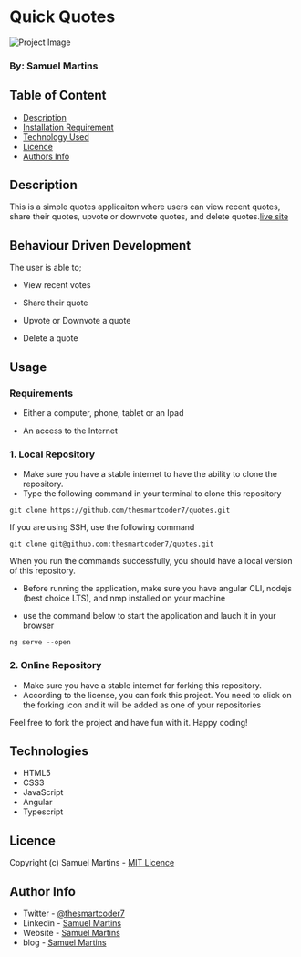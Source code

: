 # Quick Quotes

![Project Image]()

### By: Samuel Martins

## Table of Content

- [Description](#description)
- [Installation Requirement](#usage)
- [Technology Used](#technologies)
- [Licence](#licence)
- [Authors Info](#author-info)

## Description

This is a simple quotes applicaiton where users can view recent quotes, share their quotes, upvote or downvote quotes, and delete quotes.[live site]()

## Behaviour Driven Development

The user is able to;

- View recent votes

- Share their quote

- Upvote or Downvote a quote

- Delete a quote

## Usage

### Requirements

- Either a computer, phone, tablet or an Ipad

- An access to the Internet

### 1. Local Repository

- Make sure you have a stable internet to have the ability to clone the repository.
- Type the following command in your terminal to clone this repository

```
git clone https://github.com/thesmartcoder7/quotes.git
```

If you are using SSH, use the following command

```
git clone git@github.com:thesmartcoder7/quotes.git
```

When you run the commands successfully, you should have a local version of this repository.

- Before running the application, make sure you have angular CLI, nodejs (best choice LTS), and nmp installed on your machine

- use the command below to start the application and lauch it in your browser

```
ng serve --open
```

### 2. Online Repository

- Make sure you have a stable internet for forking this repository.
- According to the license, you can fork this project. You need to click on the forking icon and it will be added as one of your repositories

Feel free to fork the project and have fun with it. Happy coding!

## Technologies

- HTML5
- CSS3
- JavaScript
- Angular
- Typescript

## Licence

Copyright (c) Samuel Martins - [MIT Licence](LICENSE)

## Author Info

- Twitter - [@thesmartcoder7](https://twitter.com/thesmartcoder7)
- Linkedin - [Samuel Martins](https://www.linkedin.com/in/samuel-martins-09839b115/)
- Website - [Samuel Martins](https://smart-code.dev)
- blog - [Samuel Martins](https://samuel-martins.medium.com/)

